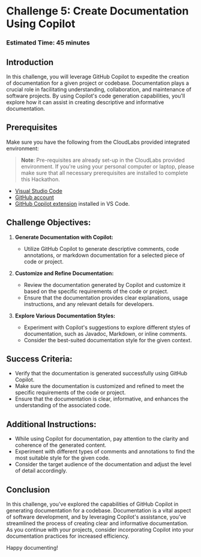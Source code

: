 # Challenge 5: Create Documentation Using Copilot

### Estimated Time: 45 minutes

## Introduction

In this challenge, you will leverage GitHub Copilot to expedite the creation of documentation for a given project or codebase. Documentation plays a crucial role in facilitating understanding, collaboration, and maintenance of software projects. By using Copilot's code generation capabilities, you'll explore how it can assist in creating descriptive and informative documentation.

## Prerequisites

Make sure you have the following from the CloudLabs provided integrated environment:

> **Note**: Pre-requisites are already set-up in the CloudLabs provided environment. If you're using your personal computer or laptop, please make sure that all necessary prerequisites are installed to complete this Hackathon.

- [Visual Studio Code](https://code.visualstudio.com/)
- [GitHub account](https://github.com/)
- [GitHub Copilot extension](https://marketplace.visualstudio.com/items?itemName=GitHub.copilot) installed in VS Code.

## Challenge Objectives:

1. **Generate Documentation with Copilot:**
   - Utilize GitHub Copilot to generate descriptive comments, code annotations, or markdown documentation for a selected piece of code or project.

2. **Customize and Refine Documentation:**
   - Review the documentation generated by Copilot and customize it based on the specific requirements of the code or project.
   - Ensure that the documentation provides clear explanations, usage instructions, and any relevant details for developers.

3. **Explore Various Documentation Styles:**
   - Experiment with Copilot's suggestions to explore different styles of documentation, such as Javadoc, Markdown, or inline comments.
   - Consider the best-suited documentation style for the given context.

## Success Criteria:

- Verify that the documentation is generated successfully using GitHub Copilot.
- Make sure the documentation is customized and refined to meet the specific requirements of the code or project.
- Ensure that the documentation is clear, informative, and enhances the understanding of the associated code.

## Additional Instructions:

- While using Copilot for documentation, pay attention to the clarity and coherence of the generated content.
- Experiment with different types of comments and annotations to find the most suitable style for the given code.
- Consider the target audience of the documentation and adjust the level of detail accordingly.

## Conclusion

In this challenge, you've explored the capabilities of GitHub Copilot in generating documentation for a codebase. Documentation is a vital aspect of software development, and by leveraging Copilot's assistance, you've streamlined the process of creating clear and informative documentation. As you continue with your projects, consider incorporating Copilot into your documentation practices for increased efficiency.

Happy documenting!
